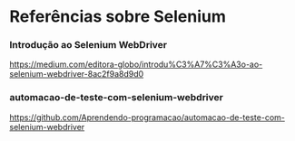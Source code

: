 # Referências sobre Selenium

### Introdução ao Selenium WebDriver

https://medium.com/editora-globo/introdu%C3%A7%C3%A3o-ao-selenium-webdriver-8ac2f9a8d9d0

### automacao-de-teste-com-selenium-webdriver

https://github.com/Aprendendo-programacao/automacao-de-teste-com-selenium-webdriver